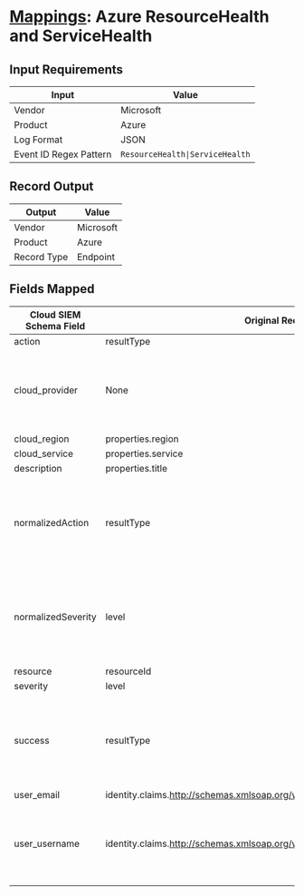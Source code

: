 # [Mappings](README.md): Azure ResourceHealth and ServiceHealth

## Input Requirements

|Input|Value|
|-----|-----|
|Vendor|Microsoft|
|Product|Azure|
|Log Format|JSON|
|Event ID Regex Pattern|`ResourceHealth\|ServiceHealth`|

## Record Output

|Output|Value|
|------|-----|
|Vendor|Microsoft|
|Product|Azure|
|Record Type|Endpoint|

## Fields Mapped

|Cloud SIEM Schema Field|Original Record Key|Notes|
|-----------------------|-------------------|-----|
|action|resultType||
|cloud_provider|None|The static text `Azure` is populated in this schema field.|
|cloud_region|properties.region||
|cloud_service|properties.service||
|description|properties.title||
|normalizedAction|resultType|This is a lookup field. More info to come in the catalog later...|
|normalizedSeverity|level|This is a lookup field. More info to come in the catalog later...|
|resource|resourceId||
|severity|level||
|success|resultType|This is a lookup field. More info to come in the catalog later...|
|user_email|identity.claims.http://schemas.xmlsoap.org/ws/2005/05/identity/claims/emailaddress||
|user_username|identity.claims.http://schemas.xmlsoap.org/ws/2005/05/identity/claims/emailaddress|This is a split field. More info to come in the catalog later...|

